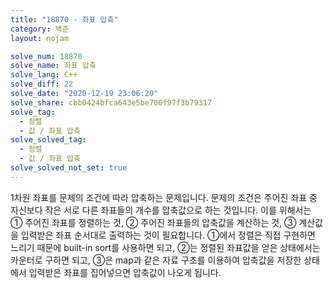 ```yaml
---
title: "18870 - 좌표 압축"
category: 백준
layout: nojam

solve_num: 18870
solve_name: 좌표 압축
solve_lang: C++
solve_diff: 22
solve_date: "2020-12-19 23:06:20"
solve_share: cbb0424bfca643e5be700f97f3b79317
solve_tag:
  - 정렬
  - 값 / 좌표 압축
solve_solved_tag:
  - 정렬
  - 값 / 좌표 압축
solve_solved_not_set: true
---
```


1차원 좌표를 문제의 조건에 따라 압축하는 문제입니다. 문제의 조건은 주어진 좌표 중 자신보다 작은 서로 다른 좌표들의 개수를 압축값으로 하는 것입니다. 이를 위해서는 ① 주어진 좌표를 정렬하는 것, ② 주어진 좌표들의 압축값을 계산하는 것, ③ 계산값을 입력받은 좌표 순서대로 출력하는 것이 필요합니다. ①에서 정렬은 직접 구현하면 느리기 때문에 built-in sort를 사용하면 되고, ②는 정렬된 좌표값을 얻은 상태에서는 카운터로 구하면 되고, ③은 map과 같은 자료 구조를 이용하여 압축값을 저장한 상태에서 입력받은 좌표를 집어넣으면 압축값이 나오게 됩니다.
